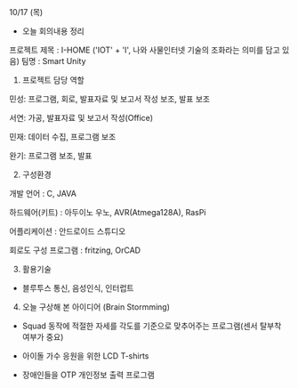 10/17 (목)

* 오늘 회의내용 정리

프로젝트 제목 : I-HOME ('IOT' + 'I', 나와 사물인터넷 기술의 조화라는 의미를 담고 있음)
팀명 : Smart Unity

1. 프로젝트 담당 역할

  민성: 프로그램, 회로, 발표자료 및 보고서 작성 보조, 발표 보조

  서연: 가공, 발표자료 및 보고서 작성(Office)

  민재: 데이터 수집, 프로그램 보조

  완기: 프로그램 보조, 발표

2. 구성환경

  개발 언어 :  C, JAVA

  하드웨어(키트) : 아두이노 우노, AVR(Atmega128A), RasPi

  어플리케이션 : 안드로이드 스튜디오

  회로도 구성 프로그램 : fritzing, OrCAD

3. 활용기술

  - 블루투스 통신, 음성인식, 인터럽트

4. 오늘 구상해 본 아이디어 (Brain Stormming)

  - Squad 동작에 적절한 자세를 각도를 기준으로 맞추어주는 프로그램(센서 탈부착 여부가 중요)

  - 아이돌 가수 응원을 위한 LCD T-shirts

  - 장애인들을 OTP 개인정보 출력 프로그램
